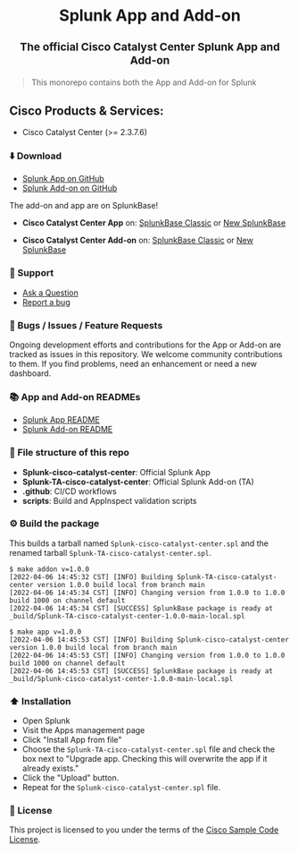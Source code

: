 <p align="center" style="color: #343a40">
  <h1 align="center">Splunk App and Add-on</h1>
</p>
<h3 align="center" style="font-size: 1.2rem;">The official Cisco Catalyst Center Splunk App and Add-on</h3>

>This monorepo contains both the App and Add-on for Splunk

## Cisco Products & Services:

- Cisco Catalyst Center (>= 2.3.7.6)

### ⬇️ Download

- [Splunk App on GitHub](https://github.com/cisco-en-programmability/splunk-apps/releases/download/v1.0.0-catalyst/cisco-catalyst-center-app_100.tar.gz)
- [Splunk Add-on on GitHub](https://github.com/cisco-en-programmability/splunk-apps/releases/download/v1.0.0-catalyst/cisco-catalyst-center-add-on_100.tar.gz)

The add-on and app are on SplunkBase!

- **Cisco Catalyst Center App** on: [SplunkBase Classic](https://classic.splunkbase.splunk.com/app/6669/) or [New SplunkBase](https://splunkbase.splunk.com/app/6669)

- **Cisco Catalyst Center Add-on** on: [SplunkBase Classic](https://classic.splunkbase.splunk.com/app/6668/) or [New SplunkBase](https://splunkbase.splunk.com/app/6668)


### 💬 Support

- [Ask a Question](https://github.com/cisco-en-programmability/splunk-apps/issues)
- [Report a bug](https://github.com/cisco-en-programmability/splunk-apps/issues)

### 🐛 Bugs / Issues / Feature Requests

Ongoing development efforts and contributions for the App or Add-on are tracked as issues in this repository.
We welcome community contributions to them. If you find problems, need an enhancement or need a new dashboard.

### 📚 App and Add-on READMEs

- [Splunk App README](https://github.com/cisco-en-programmability/splunk-apps/blob/main/Splunk-cisco-catalyst-center/README.md)
- [Splunk Add-on README](https://github.com/cisco-en-programmability/splunk-apps/blob/main/Splunk-TA-cisco-catalyst-center/README.md)

### 📂 File structure of this repo

- **Splunk-cisco-catalyst-center**: Official Splunk App
- **Splunk-TA-cisco-catalyst-center**: Official Splunk Add-on (TA)
- **.github**: CI/CD workflows
- **scripts**: Build and AppInspect validation scripts

### ⚙️ Build the package

This builds a tarball named `Splunk-cisco-catalyst-center.spl` and the renamed tarball `Splunk-TA-cisco-catalyst-center.spl`.

```shell
$ make addon v=1.0.0
[2022-04-06 14:45:32 CST] [INFO] Building Splunk-TA-cisco-catalyst-center version 1.0.0 build local from branch main 
[2022-04-06 14:45:34 CST] [INFO] Changing version from 1.0.0 to 1.0.0 build 1000 on channel default 
[2022-04-06 14:45:34 CST] [SUCCESS] SplunkBase package is ready at _build/Splunk-TA-cisco-catalyst-center-1.0.0-main-local.spl

$ make app v=1.0.0
[2022-04-06 14:45:53 CST] [INFO] Building Splunk-cisco-catalyst-center version 1.0.0 build local from branch main 
[2022-04-06 14:45:53 CST] [INFO] Changing version from 1.0.0 to 1.0.0 build 1000 on channel default 
[2022-04-06 14:45:53 CST] [SUCCESS] SplunkBase package is ready at _build/Splunk-cisco-catalyst-center-1.0.0-main-local.spl 
```


### ⬆️ Installation

- Open Splunk
- Visit the Apps management page
- Click "Install App from file"
- Choose the `Splunk-TA-cisco-catalyst-center.spl` file and check the box next to "Upgrade app. Checking this will overwrite the app if it already exists."
- Click the "Upload" button.
- Repeat for the `Splunk-cisco-catalyst-center.spl` file.

### 🔑 License

This project is licensed to you under the terms of the [Cisco Sample Code License](./LICENSE).
